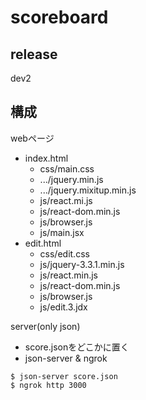 # scoreboard
## release

dev2

## 構成

webページ
- index.html
  - css/main.css
  - .../jquery.min.js
  - .../jquery.mixitup.min.js
  - js/react.mi.js
  - js/react-dom.min.js
  - js/browser.js
  - js/main.jsx
- edit.html
  - css/edit.css
  - js/jquery-3.3.1.min.js
  - js/react.min.js
  - js/react-dom.min.js
  - js/browser.js
  - js/edit.3.jdx

server(only json)
- score.jsonをどこかに置く
- json-server & ngrok

```
$ json-server score.json
$ ngrok http 3000
```
